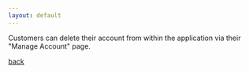 ```yaml
---
layout: default
---
```

Customers can delete their account from within the application via their "Manage Account" page. 

[back](./)
